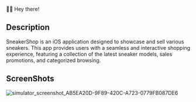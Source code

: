 🤖👋 Hey there!

## Description
SneakerShop is an iOS application designed to showcase and sell various sneakers. This app provides users with a seamless and interactive shopping experience, featuring a collection of the latest sneaker models, sales promotions, and categorized browsing.

## ScreenShots
![simulator_screenshot_AB5EA20D-9F89-420C-A723-0779FB087DE6](https://github.com/Salimzhann/SneakerShop/assets/126483314/be853e86-1038-4df6-a701-75a2391326e3)
